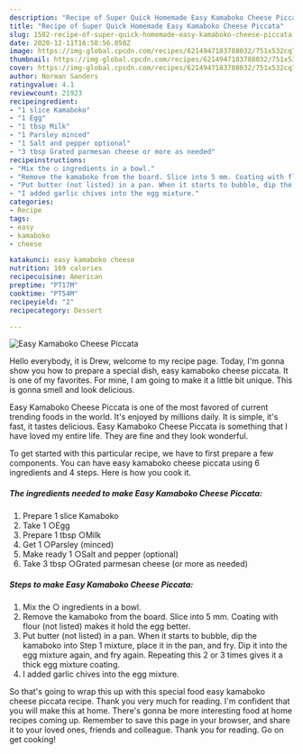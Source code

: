 ```yaml
---
description: "Recipe of Super Quick Homemade Easy Kamaboko Cheese Piccata"
title: "Recipe of Super Quick Homemade Easy Kamaboko Cheese Piccata"
slug: 1502-recipe-of-super-quick-homemade-easy-kamaboko-cheese-piccata
date: 2020-12-11T16:58:56.050Z
image: https://img-global.cpcdn.com/recipes/6214947183788032/751x532cq70/easy-kamaboko-cheese-piccata-recipe-main-photo.jpg
thumbnail: https://img-global.cpcdn.com/recipes/6214947183788032/751x532cq70/easy-kamaboko-cheese-piccata-recipe-main-photo.jpg
cover: https://img-global.cpcdn.com/recipes/6214947183788032/751x532cq70/easy-kamaboko-cheese-piccata-recipe-main-photo.jpg
author: Norman Sanders
ratingvalue: 4.1
reviewcount: 21923
recipeingredient:
- "1 slice Kamaboko"
- "1 Egg"
- "1 tbsp Milk"
- "1 Parsley minced"
- "1 Salt and pepper optional"
- "3 tbsp Grated parmesan cheese or more as needed"
recipeinstructions:
- "Mix the ○ ingredients in a bowl."
- "Remove the kamaboko from the board. Slice into 5 mm. Coating with flour (not listed) makes it hold the egg better."
- "Put butter (not listed) in a pan. When it starts to bubble, dip the kamaboko into Step 1 mixture, place it in the pan, and fry. Dip it into the egg mixture again, and fry again. Repeating this 2 or 3 times gives it a thick egg mixture coating."
- "I added garlic chives into the egg mixture."
categories:
- Recipe
tags:
- easy
- kamaboko
- cheese

katakunci: easy kamaboko cheese 
nutrition: 169 calories
recipecuisine: American
preptime: "PT17M"
cooktime: "PT54M"
recipeyield: "2"
recipecategory: Dessert

---
```



![Easy Kamaboko Cheese Piccata](https://img-global.cpcdn.com/recipes/6214947183788032/751x532cq70/easy-kamaboko-cheese-piccata-recipe-main-photo.jpg)

Hello everybody, it is Drew, welcome to my recipe page. Today, I'm gonna show you how to prepare a special dish, easy kamaboko cheese piccata. It is one of my favorites. For mine, I am going to make it a little bit unique. This is gonna smell and look delicious.

Easy Kamaboko Cheese Piccata is one of the most favored of current trending foods in the world. It's enjoyed by millions daily. It is simple, it's fast, it tastes delicious. Easy Kamaboko Cheese Piccata is something that I have loved my entire life. They are fine and they look wonderful.




To get started with this particular recipe, we have to first prepare a few components. You can have easy kamaboko cheese piccata using 6 ingredients and 4 steps. Here is how you cook it.

<!--inarticleads1-->

##### The ingredients needed to make Easy Kamaboko Cheese Piccata:

1. Prepare 1 slice Kamaboko
1. Take 1 ○Egg
1. Prepare 1 tbsp ○Milk
1. Get 1 ○Parsley (minced)
1. Make ready 1 ○Salt and pepper (optional)
1. Take 3 tbsp ○Grated parmesan cheese (or more as needed)




<!--inarticleads2-->

##### Steps to make Easy Kamaboko Cheese Piccata:

1. Mix the ○ ingredients in a bowl.
1. Remove the kamaboko from the board. Slice into 5 mm. Coating with flour (not listed) makes it hold the egg better.
1. Put butter (not listed) in a pan. When it starts to bubble, dip the kamaboko into Step 1 mixture, place it in the pan, and fry. Dip it into the egg mixture again, and fry again. Repeating this 2 or 3 times gives it a thick egg mixture coating.
1. I added garlic chives into the egg mixture.




So that's going to wrap this up with this special food easy kamaboko cheese piccata recipe. Thank you very much for reading. I'm confident that you will make this at home. There's gonna be more interesting food at home recipes coming up. Remember to save this page in your browser, and share it to your loved ones, friends and colleague. Thank you for reading. Go on get cooking!
